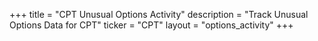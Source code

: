 +++
title = "CPT Unusual Options Activity"
description = "Track Unusual Options Data for CPT"
ticker = "CPT"
layout = "options_activity"
+++

